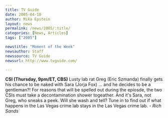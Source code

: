 ```yaml
---
title: TV Guide
date: 2005-04-10
author: Mika Epstein
layout: news
permalink: /news/2005/:title/
categories: [News, Articles]
tags: ["2005"]

newstitle: "Moment of the Week"
newsauthor: Staff  
newssource: TV Guide  
newsurl: http://www.tvguide.com/  

---
```

**CSI (Thursday, 9pm/ET, CBS)** Lusty lab rat Greg (Eric Szmanda) finally gets his chance to be naked with Sara (Jorja Fox) ... and he decides to be a gentleman?! For reasons that will be spelled out during the epiosde, the two CSIs must take a decontamination shower togeather. And it's Sara, not Greg, who sneaks a peek. Will she wash and tell? Tune in to find out if what happens in the Las Vegas crime lab stays in the Las Vegas crime lab. *- Rich Sands*

